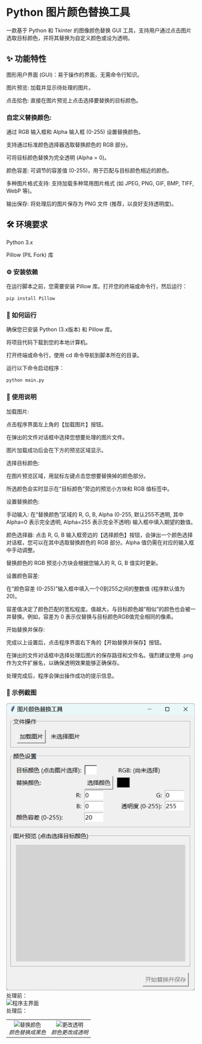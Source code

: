 # Python 图片颜色替换工具
一款基于 Python 和 Tkinter 的图像颜色替换 GUI 工具，支持用户通过点击图片选取目标颜色，并将其替换为自定义颜色或设为透明。


## ✨ 功能特性
图形用户界面 (GUI)：易于操作的界面，无需命令行知识。

图片预览: 加载并显示待处理的图片。

点击拾色: 直接在图片预览上点击选择要替换的目标颜色。

### 自定义替换颜色:

通过 RGB 输入框和 Alpha 输入框 (0-255) 设置替换颜色。

支持通过标准颜色选择器选取替换颜色的 RGB 部分。

可将目标颜色替换为完全透明 (Alpha = 0)。

颜色容差: 可调节的容差值 (0-255)，用于匹配与目标颜色相近的颜色。

多种图片格式支持: 支持加载多种常用图片格式 (如 JPEG, PNG, GIF, BMP, TIFF, WebP 等)。

输出保存: 将处理后的图片保存为 PNG 文件 (推荐，以良好支持透明度)。

## 🛠️ 环境要求
Python 3.x

Pillow (PIL Fork) 库

### ⚙️ 安装依赖
在运行脚本之前，您需要安装 Pillow 库。打开您的终端或命令行，然后运行：

```bash
pip install Pillow
```

### 🚀 如何运行
确保您已安装 Python (3.x版本) 和 Pillow 库。

将项目代码下载到您的本地计算机。

打开终端或命令行，使用 cd 命令导航到脚本所在的目录。

运行以下命令启动程序：
```bash
python main.py
```

### 📖 使用说明
加载图片:

点击程序界面左上角的【加载图片】按钮。

在弹出的文件对话框中选择您想要处理的图片文件。

图片加载成功后会在下方的预览区域显示。

选择目标颜色:

在图片预览区域，用鼠标左键点击您想要替换掉的颜色部分。

所选颜色会实时显示在“目标颜色”旁边的预览小方块和 RGB 值标签中。

设置替换颜色:

手动输入: 在“替换颜色”区域的 R, G, B, Alpha (0-255, 默认255不透明, 其中 Alpha=0 表示完全透明, Alpha=255 表示完全不透明) 输入框中填入期望的数值。

颜色选择器: 点击 R, G, B 输入框旁边的【选择颜色】按钮，会弹出一个颜色选择对话框，您可以在其中选取替换颜色的 RGB 部分。Alpha 值仍需在对应的输入框中手动调整。

替换颜色的 RGB 预览小方块会根据您输入的 R, G, B 值实时更新。

设置颜色容差:

在“颜色容差 (0-255)”输入框中填入一个0到255之间的整数值 (程序默认值为 20)。

容差值决定了颜色匹配的宽松程度。值越大，与目标颜色越“相似”的颜色也会被一并替换。例如，容差为 0 表示仅替换与目标颜色RGB值完全相同的像素。

开始替换并保存:

完成以上设置后，点击程序界面右下角的【开始替换并保存】按钮。

在弹出的文件对话框中选择处理后图片的保存路径和文件名。强烈建议使用 .png 作为文件扩展名，以确保透明效果能够正确保存。

处理完成后，程序会弹出操作成功的提示信息。

### 📸 示例截图
<img src="img4.png" alt="程序主界面" width="500"/><br>
处理前：<br>
<img src="img1.png" alt="程序主界面" width="500"/><br>
处理后：
<table>
  <tr>
    <td align="center" valign="top">
      <img src="img2.png" alt="替换颜色" width="350"/>
      <br/>
      <em>颜色替换成黑色</em>
    </td>
    <td align="center" valign="top">
      <img src="img3.png" alt="更改透明" width="350"/>
      <br/>
      <em>颜色更改成透明</em>
    </td>
  </tr>
</table>
